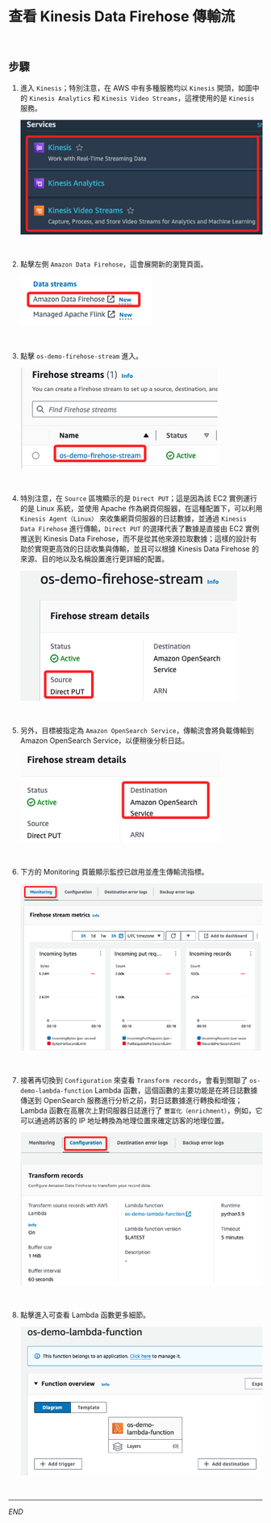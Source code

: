 # 查看 Kinesis Data Firehose 傳輸流

<br>

## 步驟

1. 進入 `Kinesis`；特別注意，在 AWS 中有多種服務均以 `Kinesis` 開頭，如圖中的 `Kinesis Analytics` 和 `Kinesis Video Streams`，這裡使用的是 `Kinesis` 服務。

    ![](images/img_12.png)

<br>

2. 點擊左側 `Amazon Data Firehose`，這會展開新的瀏覽頁面。

    ![](images/img_13.png)

<br>

3. 點擊 `os-demo-firehose-stream` 進入。

    ![](images/img_14.png)

<br>

4. 特別注意，在 `Source` 區塊顯示的是 `Direct PUT`；這是因為該 EC2 實例運行的是 Linux 系統，並使用 Apache 作為網頁伺服器，在這種配置下，可以利用 `Kinesis Agent（Linux）` 來收集網頁伺服器的日誌數據，並通過 `Kinesis Data Firehose` 進行傳輸，`Direct PUT` 的選擇代表了數據是直接由 EC2 實例推送到 Kinesis Data Firehose，而不是從其他來源拉取數據；這樣的設計有助於實現更高效的日誌收集與傳輸，並且可以根據 Kinesis Data Firehose 的來源、目的地以及名稱設置進行更詳細的配置。

    ![](images/img_15.png)

<br>

5. 另外，目標被指定為 `Amazon OpenSearch Service`，傳輸流會將負載傳輸到 Amazon OpenSearch Service，以便稍後分析日誌。

    ![](images/img_16.png)

<br>

6. 下方的 Monitoring 頁籤顯示監控已啟用並產生傳輸流指標。

    ![](images/img_17.png)

<br>

7. 接著再切換到 `Configuration` 來查看 `Transform records`，會看到關聯了 `os-demo-lambda-function` Lambda 函數，這個函數的主要功能是在將日誌數據傳送到 OpenSearch 服務進行分析之前，對日誌數據進行轉換和增強；Lambda 函數在高層次上對伺服器日誌進行了 `豐富化（enrichment）`，例如，它可以通過將訪客的 IP 地址轉換為地理位置來確定訪客的地理位置。

    ![](images/img_18.png)

<br>

8. 點擊進入可查看 Lambda 函數更多細節。

    ![](images/img_19.png)

<br>

___

_END_